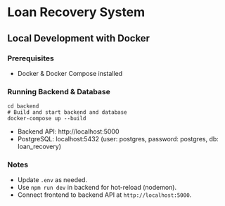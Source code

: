 # Loan Recovery System

## Local Development with Docker

### Prerequisites

- Docker & Docker Compose installed

### Running Backend & Database

```
cd backend
# Build and start backend and database
docker-compose up --build
```

- Backend API: http://localhost:5000
- PostgreSQL: localhost:5432 (user: postgres, password: postgres, db: loan_recovery)

### Notes

- Update `.env` as needed.
- Use `npm run dev` in backend for hot-reload (nodemon).
- Connect frontend to backend API at `http://localhost:5000`.
